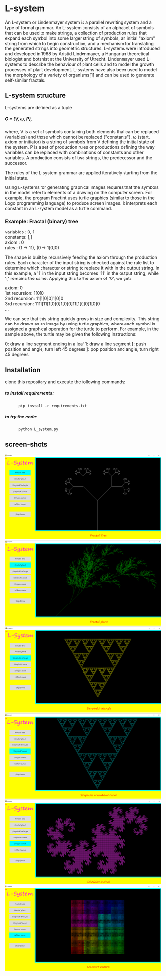# L-system
An L-system or Lindenmayer system is a parallel rewriting system and a type of formal grammar. An L-system consists of an alphabet of symbols that can be used to make strings, a collection of production rules that expand each symbol into some larger string of symbols, an initial "axiom" string from which to begin construction, and a mechanism for translating the generated strings into geometric structures. L-systems were introduced and developed in 1968 by Aristid Lindenmayer, a Hungarian theoretical biologist and botanist at the University of Utrecht. Lindenmayer used L-systems to describe the behaviour of plant cells and to model the growth processes of plant development. L-systems have also been used to model the morphology of a variety of organisms[1] and can be used to generate self-similar fractals.


## L-system structure
L-systems are defined as a tuple
##### G = (V, ω, P),
where,
V is a set of symbols containing both elements that can be replaced (variables) and those which cannot be replaced ("constants").
ω (start, axiom or initiator) is a string of symbols from V defining the initial state of the system.
P is a set of production rules or productions defining the way variables can be replaced with combinations of constants and other variables. A production consists of two strings, the predecessor and the successor.

The rules of the L-system grammar are applied iteratively starting from the initial state. 

Using L-systems for generating graphical images requires that the symbols in the model refer to elements of a drawing on the computer screen. For example, the program Fractint uses turtle graphics (similar to those in the Logo programming language) to produce screen images. It interprets each constant in an L-system model as a turtle command.

### Example: Fractal (binary) tree
  variables : 0, 1  
  constants: [,]  
  axiom : 0   
  rules : (1 → 11), (0 → 1[0]0)

   The shape is built by recursively feeding the axiom through the production rules. Each character of the input string is checked         against the rule list to determine which character or string to replace it with in the output string. In this example, a '1' in the     input string becomes '11' in the output string, while '[' remains the same. Applying this to the axiom of '0', we get:

  axiom:	0     
  1st recursion:	1[0]0    
  2nd recursion:	11[1[0]0]1[0]0      
  3rd recursion:	1111[11[1[0]0]1[0]0]11[1[0]0]1[0]0      
  …   

   We can see that this string quickly grows in size and complexity. This string can be drawn as an image by using turtle graphics,        where   each symbol is assigned a graphical operation for the turtle to perform. For example, in the sample above, the turtle may be    given the following instructions:

  0: draw a line segment ending in a leaf
  1: draw a line segment
  [: push position and angle, turn left 45 degrees
  ]: pop position and angle, turn right 45 degrees
  


## Installation
clone this repository and execute the following commands:
   ##### to install requirements:
          pip install -r requirements.txt 
   ##### to try the code:
          python L_system.py
  
## screen-shots
<img src="./outputs/bt.png">
<img src="./outputs/plant.png">
<img src="./outputs/st.png">
<img src="./outputs/sc.png">
<img src="./outputs/dc.png">
<img src="./outputs/hc.png">
